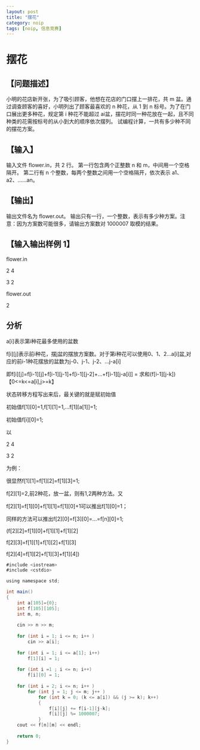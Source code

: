 ```yaml
---
layout: post
title: "摆花" 
category: noip
tags: [noip, 信息竞赛]
---
```


# 摆花

## 【问题描述】

小明的花店新开张，为了吸引顾客，他想在花店的门口摆上一排花，共 m 盆。通过调查顾客的喜好，小明列出了顾客最喜欢的 n 种花，从 1 到 n 标号。为了在门口展出更多种花，规定第 i 种花不能超过 ai盆，摆花时同一种花放在一起，且不同种类的花需按标号的从小到大的顺序依次摆列。
试编程计算，一共有多少种不同的摆花方案。

## 【输入】

输入文件 flower.in，共 2 行。
第一行包含两个正整数 n 和 m，中间用一个空格隔开。
第二行有 n 个整数，每两个整数之间用一个空格隔开，依次表示 a1、a2、……an。

## 【输出】
输出文件名为 flower.out。
输出只有一行，一个整数，表示有多少种方案。注意：因为方案数可能很多，请输出方案数对 1000007 取模的结果。

## 【输入输出样例 1】

flower.in

2 4

3 2

flower.out

2

## 分析
 
a[i]表示第i种花最多使用的盆数

f[i][j]表示前i种花，摆j盆的摆放方案数。对于第i种花可以使用0、1、2...a[i]盆,对应的前i-1种花摆放的盆数为j-0、j-1、j-2、...j-a[i]

即f[i][j]=f[i-1][j]+f[i-1][j-1]+f[i-1][j-2]+...+f[i-1][j-a[i]] = 求和(f[i-1][j-k])      【0<=k<=a[i],j>=k】

状态转移方程写出来后，最关键的就是赋初始值

初始值f[1][0]=1,f[1][1]=1,...f[1][a[1]]=1; 

初始值f[i][0]=1;

以

2 4

3 2

为例：

很显然f[1][1]=f[1][2]=f[1][3]=1;

f[2][1]=2,前2种花，放一盆，则有1,2两种方法。又

f[2][1]=f[1][0]+f[1][1]=f[1][0]+1可以推出f[1][0]=1；

同样的方法可以推出f[2][0]=f[3][0]=...=f[n][0]=1;

(f[2][2]=f[1][0]+f[1][1]+f[1][2]

f[2][3]=f[1][1]+f[1][2]+f[1][3]

f[2][4]=f[1][2]+f[1][3]+f[1][4])

```Java
#include <iostream>
#include <cstdio>

using namespace std;

int main()
{
    int a[105]={0};
    int f[105][105];
    int m, n;
    
    cin >> n >> m;
    
    for (int i = 1; i <= n; i++ )
        cin >> a[i];
    
    for (int i = 1; i <= a[1]; i++)
        f[1][i] = 1;
    
    for (int i =1 ; i <= n; i++)
        f[i][0] = 1;
    
    for (int i = 2; i <= n; i++ )
        for (int j = 1; j <= m; j++ )
            for (int k = 0; (k <= a[i]) && (j >= k); k++)
            {
                f[i][j] += f[i-1][j-k];
                f[i][j] %= 1000007;
            }
    cout << f[n][m] << endl;
    
    return 0;
}
```
